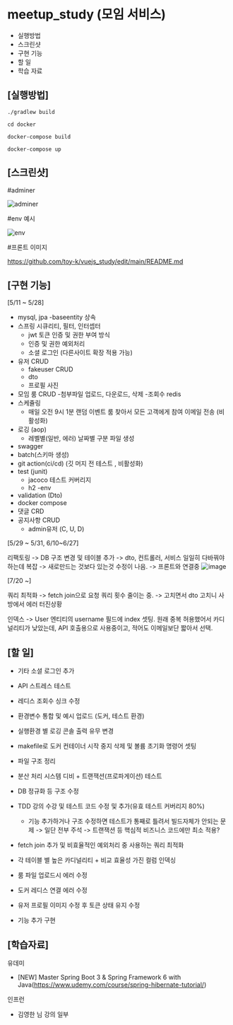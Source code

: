 # meetup_study (모임 서비스)
  - 실행방법
  - 스크린샷
  - 구현 기능
  - 할 일
  - 학습 자료


## [실행방법]
```
./gradlew build

cd docker

docker-compose build

docker-compose up
```



## [스크린샷]

#adminer

![adminer](https://github.com/toy-k/meetup_study/assets/88143547/8b2109eb-93aa-4690-8ac8-417797fb5bc2)


#env 예시

![env](https://github.com/toy-k/meetup_study/assets/88143547/bdddb141-aa59-4c78-b7c2-d915c45bd14b)

#프론트 이미지

https://github.com/toy-k/vuejs_study/edit/main/README.md





## [구현 기능]

[5/11 ~ 5/28]

- mysql, jpa
  -baseentity 상속
- 스프링 시큐리티, 필터, 인터셉터
  - jwt 토큰 인증 및 권한 부여 방식
  - 인증 및 권한 예외처리
  - 소셜 로그인 (다른사이트 확장 적용 가능)
- 유저 CRUD
  - fakeuser CRUD
  - dto
  - 프로필 사진
- 모임 룸 CRUD
  -첨부파일 업로드, 다운로드, 삭제
  -조회수 redis
- 스케쥴링 
  - 매일 오전 9시 1분 랜덤 이벤트 룸 찾아서 모든 고객에게 참여 이메일 전송 (비활성화)
- 로깅 (aop)
  - 레벨별(일반, 에러) 날짜별 구분 파일 생성
- swagger
- batch(스키마 생성)
- git action(ci/cd) (깃 머지 전 테스트 , 비활성화)
- test (junit)
  - jacoco 테스트 커버리지
  - h2
 -env
- validation (Dto)
- docker compose
- 댓글 CRD
- 공지사항 CRUD
  - admin유저 (C, U, D)



[5/29 ~ 5/31, 6/10~6/27] 

리팩토링 
-> DB 구조 변경 및 테이블 추가 -> dto, 컨트롤러, 서비스 일일히 다바꿔야하는데 복잡 
-> 새로만드는 것보다 있는것 수정이 나음.
-> 프론트와 연결중
![image](https://github.com/toy-k/meetup_study/assets/88143547/5c620932-8bb1-4c4e-a58d-37413b798494)




[7/20 ~]

쿼리 최적화 
-> fetch join으로 요청 쿼리 횟수 줄이는 중.
-> 고치면서 dto 고치니 사방에서 에러 터진상황

인덱스
-> User 엔티티의 username 필드에 index 셋팅. 원래 중복 허용했어서 카디널리티가 낮았는데, API 호출용으로 사용중이고, 적어도 이메일보단 짧아서 선택.




## [할 일]

  - 기타 소셜 로그인 추가
  - API 스트레스 테스트
  - 레디스 조회수 싱크 수정
  - 환경변수 통합 및 예시 업로드 (도커, 테스트 환경)
  - 실행환경 별 로깅 콘솔 출력 유무 변경
  - makefile로 도커 컨테이너 시작 중지 삭제 및 볼륨 초기화 명령어 셋팅
  - 파일 구조 정리
  - 분산 처리 시스템 디비 + 트랜잭션(프로파게이션) 테스트
  - DB 정규화 등 구조 수정
  - TDD 강의 수강 및 테스트 코드 수정 및 추가(유효 테스트 커버리지 80%)
      - 기능 추가하거나 구조 수정하면 테스트가 통째로 틀려서 빌드자체가 안되는 문제
          -> 일단 전부 주석
          -> 트랜잭션 등 핵심적 비즈니스 코드에만 최소 적용?
  - fetch join 추가 및 비효율적인 예외처리 중 사용하는 쿼리 최적화
  - 각 테이블 별 높은 카디널리티 + 비교 효율성 가진 컬럼 인덱싱
  - 룸 파일 업로드시 에러 수정
  - 도커 레디스 연결 에러 수정
  - 유저 프로필 이미지 수정 후 토큰 상태 유지 수정


  - 기능 추가 구현
    
  






## [학습자료]

유데미 
  - [NEW] Master Spring Boot 3 & Spring Framework 6 with Java(https://www.udemy.com/course/spring-hibernate-tutorial/)

인프런
  - 김영한 님 강의 일부

